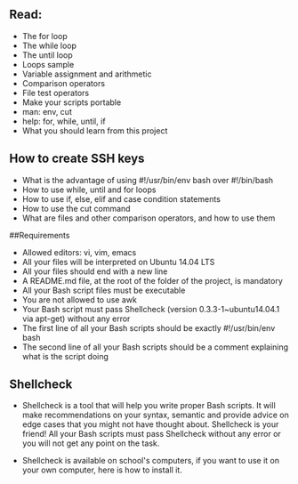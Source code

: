 ## Read:

- The for loop
- The while loop
- The until loop
- Loops sample
- Variable assignment and arithmetic
- Comparison operators
- File test operators
- Make your scripts portable
- man: env, cut
- help: for, while, until, if
- What you should learn from this project

## How to create SSH keys

- What is the advantage of using #!/usr/bin/env bash over #!/bin/bash
- How to use while, until and for loops
- How to use if, else, elif and case condition statements
- How to use the cut command
- What are files and other comparison operators, and how to use them

##Requirements

- Allowed editors: vi, vim, emacs
- All your files will be interpreted on Ubuntu 14.04 LTS
- All your files should end with a new line
- A README.md file, at the root of the folder of the project, is mandatory
- All your Bash script files must be executable
- You are not allowed to use awk
- Your Bash script must pass Shellcheck (version 0.3.3-1~ubuntu14.04.1 via apt-get) without any error
- The first line of all your Bash scripts should be exactly #!/usr/bin/env bash
- The second line of all your Bash scripts should be a comment explaining what is the script doing

## Shellcheck

- Shellcheck is a tool that will help you write proper Bash scripts. It will make recommendations on your syntax, semantic and provide advice on edge cases that you might not have thought about. Shellcheck is your friend! All your Bash scripts must pass Shellcheck without any error or you will not get any point on the task.

- Shellcheck is available on school's computers, if you want to use it on your own computer, here is how to install it.
